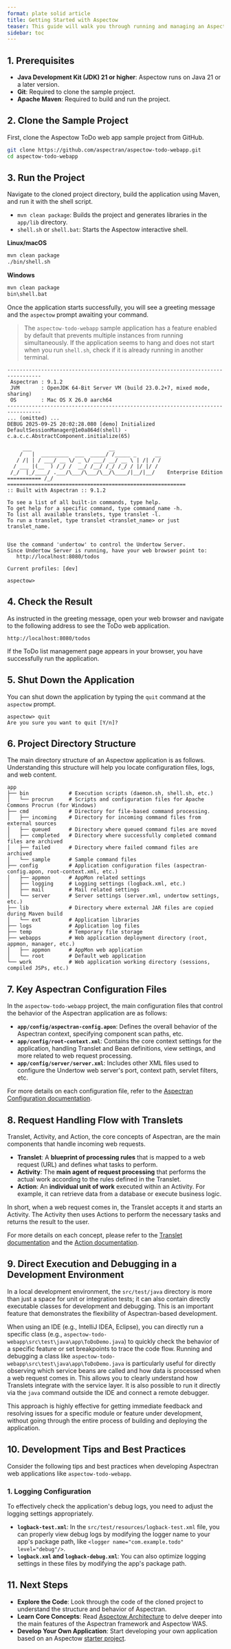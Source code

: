 ```yaml
---
format: plate solid article
title: Getting Started with Aspectow
teaser: This guide will walk you through running and managing an Aspectow-based web application from an interactive shell.
sidebar: toc
---
```


## 1. Prerequisites

*   **Java Development Kit (JDK) 21 or higher**: Aspectow runs on Java 21 or a later version.
*   **Git**: Required to clone the sample project.
*   **Apache Maven**: Required to build and run the project.

## 2. Clone the Sample Project

First, clone the Aspectow ToDo web app sample project from GitHub.

```bash
git clone https://github.com/aspectran/aspectow-todo-webapp.git
cd aspectow-todo-webapp
```

## 3. Run the Project

Navigate to the cloned project directory, build the application using Maven, and run it with the shell script.

- `mvn clean package`: Builds the project and generates libraries in the `app/lib` directory.
- `shell.sh` or `shell.bat`: Starts the Aspectow interactive shell.

**Linux/macOS**
```bash
mvn clean package
./bin/shell.sh
```

**Windows**
```cmd
mvn clean package
bin\shell.bat
```

Once the application starts successfully, you will see a greeting message and the `aspectow` prompt awaiting your command.

> The `aspectow-todo-webapp` sample application has a feature enabled by default that prevents multiple instances from running simultaneously. If the application seems to hang and does not start when you run `shell.sh`, check if it is already running in another terminal.

```
---------------------------------------------------------------------------------
 Aspectran : 9.1.2
 JVM       : OpenJDK 64-Bit Server VM (build 23.0.2+7, mixed mode, sharing)
 OS        : Mac OS X 26.0 aarch64
---------------------------------------------------------------------------------
... (omitted) ...
DEBUG 2025-09-25 20:02:28.080 [demo] Initialized DefaultSessionManager@1e0a864d(shell) - c.a.c.c.AbstractComponent.initialize(65)

     ___                         __
    /   |  _________  ___  _____/ /_____ _      __
   / /| | / ___/ __ \/ _ \/ ___/ __/ __ \ | /| / /
  / ___ |(__  ) /_/ /  __/ /__/ /_/ /_/ / |/ |/ /
 /_/  |_/____/ .___/\___/\___/\__/\____/|__/|__/    Enterprise Edition
=========== /_/ ==========================================================
:: Built with Aspectran :: 9.1.2

To see a list of all built-in commands, type help.
To get help for a specific command, type command_name -h.
To list all available translets, type translet -l.
To run a translet, type translet <translet_name> or just translet_name.


Use the command 'undertow' to control the Undertow Server.
Since Undertow Server is running, have your web browser point to:
   http://localhost:8080/todos

Current profiles: [dev]

aspectow>
```

## 4. Check the Result

As instructed in the greeting message, open your web browser and navigate to the following address to see the ToDo web application.

```
http://localhost:8080/todos
```

If the ToDo list management page appears in your browser, you have successfully run the application.

## 5. Shut Down the Application

You can shut down the application by typing the `quit` command at the `aspectow` prompt.

```
aspectow> quit
Are you sure you want to quit [Y/n]?
```

## 6. Project Directory Structure

The main directory structure of an Aspectow application is as follows. Understanding this structure will help you locate configuration files, logs, and web content.

```
app
├── bin             # Execution scripts (daemon.sh, shell.sh, etc.)
│   └── procrun     # Scripts and configuration files for Apache Commons Procrun (for Windows)
├── cmd             # Directory for file-based command processing.
│   ├── incoming    # Directory for incoming command files from external sources
│   ├── queued      # Directory where queued command files are moved
│   ├── completed   # Directory where successfully completed command files are archived
│   ├── failed      # Directory where failed command files are archived
│   └── sample      # Sample command files
├── config          # Application configuration files (aspectran-config.apon, root-context.xml, etc.)
│   ├── appmon      # AppMon related settings
│   ├── logging     # Logging settings (logback.xml, etc.)
│   ├── mail        # Mail related settings
│   └── server      # Server settings (server.xml, undertow settings, etc.)
├── lib             # Directory where external JAR files are copied during Maven build
│   └── ext         # Application libraries
├── logs            # Application log files
├── temp            # Temporary file storage
├── webapps         # Web application deployment directory (root, appmon, manager, etc.)
│   ├── appmon      # AppMon web application
│   └── root        # Default web application
└── work            # Web application working directory (sessions, compiled JSPs, etc.)
```

## 7. Key Aspectran Configuration Files

In the `aspectow-todo-webapp` project, the main configuration files that control the behavior of the Aspectran application are as follows:

*   **`app/config/aspectran-config.apon`**: Defines the overall behavior of the Aspectran context, specifying component scan paths, etc.
*   **`app/config/root-context.xml`**: Contains the core context settings for the application, handling Translet and Bean definitions, view settings, and more related to web request processing.
*   **`app/config/server/server.xml`**: Includes other XML files used to configure the Undertow web server's port, context path, servlet filters, etc.

For more details on each configuration file, refer to the [Aspectran Configuration documentation](/en/docs/guides/aspectran-configuration/).

## 8. Request Handling Flow with Translets

Translet, Activity, and Action, the core concepts of Aspectran, are the main components that handle incoming web requests.

*   **Translet**: A **blueprint of processing rules** that is mapped to a web request (URL) and defines what tasks to perform.
*   **Activity**: The **main agent of request processing** that performs the actual work according to the rules defined in the Translet.
*   **Action**: An **individual unit of work** executed within an Activity. For example, it can retrieve data from a database or execute business logic.

In short, when a web request comes in, the Translet accepts it and starts an Activity. The Activity then uses Actions to perform the necessary tasks and returns the result to the user.

For more details on each concept, please refer to the [Translet documentation](/en/docs/guides/aspectran-translet/) and the [Action documentation](/en/docs/architecture/aspectran-actions/).

## 9. Direct Execution and Debugging in a Development Environment

In a local development environment, the `src/test/java` directory is more than just a space for unit or integration tests; it can also contain directly executable classes for development and debugging. This is an important feature that demonstrates the flexibility of Aspectran-based development.

When using an IDE (e.g., IntelliJ IDEA, Eclipse), you can directly run a specific class (e.g., `aspectow-todo-webapp\src\test\java\app\ToDoDemo.java`) to quickly check the behavior of a specific feature or set breakpoints to trace the code flow. Running and debugging a class like `aspectow-todo-webapp\src\test\java\app\ToDoDemo.java` is particularly useful for directly observing which service beans are called and how data is processed when a web request comes in. This allows you to clearly understand how Translets integrate with the service layer. It is also possible to run it directly via the `java` command outside the IDE and connect a remote debugger.

This approach is highly effective for getting immediate feedback and resolving issues for a specific module or feature under development, without going through the entire process of building and deploying the application.

## 10. Development Tips and Best Practices

Consider the following tips and best practices when developing Aspectran web applications like `aspectow-todo-webapp`.

### 1. Logging Configuration

To effectively check the application's debug logs, you need to adjust the logging settings appropriately.

*   **`logback-test.xml`**: In the `src/test/resources/logback-test.xml` file, you can properly view debug logs by modifying the logger name to your app's package path, like `<logger name="com.example.todo" level="debug"/>`.
*   **`logback.xml` and `logback-debug.xml`**: You can also optimize logging settings in these files by modifying the app's package path.

## 11. Next Steps

*   **Explore the Code**: Look through the code of the cloned project to understand the structure and behavior of Aspectran.
*   **Learn Core Concepts**: Read [Aspectow Architecture](/en/aspectow/archtecture/) to delve deeper into the main features of the Aspectran framework and Aspectow WAS.
*   **Develop Your Own Application**: Start developing your own application based on an Aspectow [starter project](/en/projects/).
